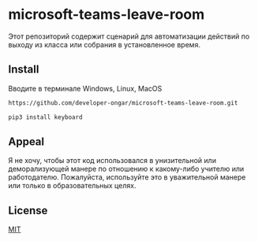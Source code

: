 # microsoft-teams-leave-room

Этот репозиторий содержит сценарий для автоматизации действий по выходу из класса или собрания в установленное время.

## Install

Вводите в терминале Windows, Linux, MacOS

```bash
https://github.com/developer-ongar/microsoft-teams-leave-room.git
```

```bash
pip3 install keyboard
```

## Appeal

Я не хочу, чтобы этот код использовался в унизительной или деморализующей манере по отношению к какому-либо учителю или работодателю. Пожалуйста, используйте это в уважительной манере или только в образовательных целях.

## License

[MIT](https://github.com/developer-ongar/microsoft-teams-leave-room/blob/main/LICENSE)
